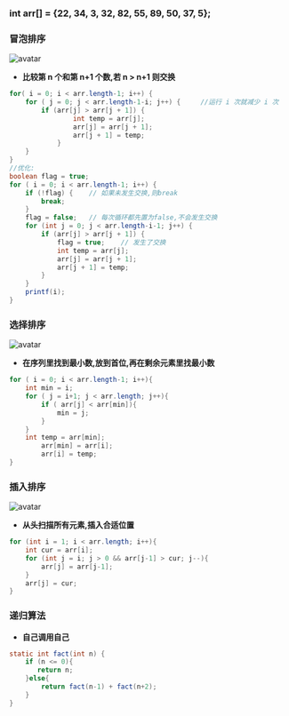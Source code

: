 ### int arr[] = {22, 34, 3, 32, 82, 55, 89, 50, 37, 5};

### 冒泡排序

![avatar](https://upload-images.jianshu.io/upload_images/7789414-9c7908de122ee2d6.gif)

- **比较第 n 个和第 n+1 个数,若 n > n+1 则交换**

```java
for( i = 0; i < arr.length-1; i++) {
    for ( j = 0; j < arr.length-1-i; j++) {     //运行 i 次就减少 i 次
        if (arr[j] > arr[j + 1]) {
                int temp = arr[j];
                arr[j] = arr[j + 1];
                arr[j + 1] = temp;
            }
    }
}
//优化:
boolean flag = true;
for ( i = 0; i < arr.length-1; i++) {
    if (!flag) {    // 如果未发生交换,则break
        break;
    }
    flag = false;   // 每次循环都先置为false,不会发生交换
    for (int j = 0; j < arr.length-i-1; j++) {
        if (arr[j] > arr[j + 1]) {
            flag = true;    // 发生了交换
            int temp = arr[j];
            arr[j] = arr[j + 1];
            arr[j + 1] = temp;
        }
    }
    printf(i);
}
```

### 选择排序

![avatar](https://upload-images.jianshu.io/upload_images/7789414-5893f3ff1b915c38.gif)

- **在序列里找到最小数,放到首位,再在剩余元素里找最小数**

```java
for ( i = 0; i < arr.length-1; i++){
    int min = i;
    for ( j = i+1; j < arr.length; j++){
        if ( arr[j] < arr[min]){
            min = j;
        }
    }
    int temp = arr[min];
        arr[min] = arr[i];
        arr[i] = temp;
}
```

### 插入排序

![avatar](https://upload-images.jianshu.io/upload_images/7789414-d3e7769cd797534d.gif)

- **从头扫描所有元素,插入合适位置**

```java
for (int i = 1; i < arr.length; i++){
    int cur = arr[i];
    for (int j = i; j > 0 && arr[j-1] > cur; j--){
        arr[j] = arr[j-1];
    }
    arr[j] = cur;
}
```

### 递归算法

- **自己调用自己**

```java
static int fact(int n) {
    if (n <= 0){
       return n;
    }else{
        return fact(n-1) + fact(n+2);
    }
}
```
